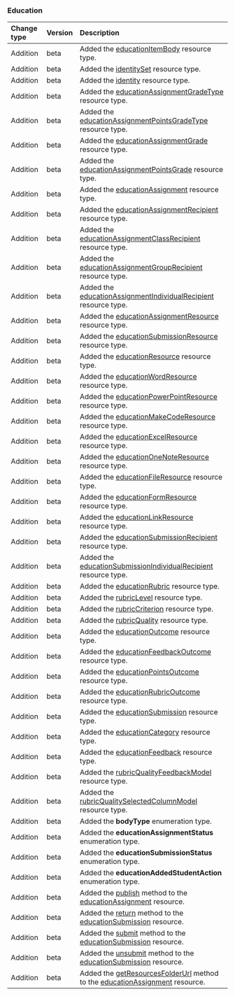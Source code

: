 ### Education

| **Change type** | **Version** | **Description** |
|:---|:---|:---|
|Addition|beta|Added the [educationItemBody](https://docs.microsoft.com/en-us/graph/api/resources/educationItemBody?view=graph-rest-beta) resource type.|
|Addition|beta|Added the [identitySet](https://docs.microsoft.com/en-us/graph/api/resources/identitySet?view=graph-rest-beta) resource type.|
|Addition|beta|Added the [identity](https://docs.microsoft.com/en-us/graph/api/resources/identity?view=graph-rest-beta) resource type.|
|Addition|beta|Added the [educationAssignmentGradeType](https://docs.microsoft.com/en-us/graph/api/resources/educationAssignmentGradeType?view=graph-rest-beta) resource type.|
|Addition|beta|Added the [educationAssignmentPointsGradeType](https://docs.microsoft.com/en-us/graph/api/resources/educationAssignmentPointsGradeType?view=graph-rest-beta) resource type.|
|Addition|beta|Added the [educationAssignmentGrade](https://docs.microsoft.com/en-us/graph/api/resources/educationAssignmentGrade?view=graph-rest-beta) resource type.|
|Addition|beta|Added the [educationAssignmentPointsGrade](https://docs.microsoft.com/en-us/graph/api/resources/educationAssignmentPointsGrade?view=graph-rest-beta) resource type.|
|Addition|beta|Added the [educationAssignment](https://docs.microsoft.com/en-us/graph/api/resources/educationAssignment?view=graph-rest-beta) resource type.|
|Addition|beta|Added the [educationAssignmentRecipient](https://docs.microsoft.com/en-us/graph/api/resources/educationAssignmentRecipient?view=graph-rest-beta) resource type.|
|Addition|beta|Added the [educationAssignmentClassRecipient](https://docs.microsoft.com/en-us/graph/api/resources/educationAssignmentClassRecipient?view=graph-rest-beta) resource type.|
|Addition|beta|Added the [educationAssignmentGroupRecipient](https://docs.microsoft.com/en-us/graph/api/resources/educationAssignmentGroupRecipient?view=graph-rest-beta) resource type.|
|Addition|beta|Added the [educationAssignmentIndividualRecipient](https://docs.microsoft.com/en-us/graph/api/resources/educationAssignmentIndividualRecipient?view=graph-rest-beta) resource type.|
|Addition|beta|Added the [educationAssignmentResource](https://docs.microsoft.com/en-us/graph/api/resources/educationAssignmentResource?view=graph-rest-beta) resource type.|
|Addition|beta|Added the [educationSubmissionResource](https://docs.microsoft.com/en-us/graph/api/resources/educationSubmissionResource?view=graph-rest-beta) resource type.|
|Addition|beta|Added the [educationResource](https://docs.microsoft.com/en-us/graph/api/resources/educationResource?view=graph-rest-beta) resource type.|
|Addition|beta|Added the [educationWordResource](https://docs.microsoft.com/en-us/graph/api/resources/educationWordResource?view=graph-rest-beta) resource type.|
|Addition|beta|Added the [educationPowerPointResource](https://docs.microsoft.com/en-us/graph/api/resources/educationPowerPointResource?view=graph-rest-beta) resource type.|
|Addition|beta|Added the [educationMakeCodeResource](https://docs.microsoft.com/en-us/graph/api/resources/educationMakeCodeResource?view=graph-rest-beta) resource type.|
|Addition|beta|Added the [educationExcelResource](https://docs.microsoft.com/en-us/graph/api/resources/educationExcelResource?view=graph-rest-beta) resource type.|
|Addition|beta|Added the [educationOneNoteResource](https://docs.microsoft.com/en-us/graph/api/resources/educationOneNoteResource?view=graph-rest-beta) resource type.|
|Addition|beta|Added the [educationFileResource](https://docs.microsoft.com/en-us/graph/api/resources/educationFileResource?view=graph-rest-beta) resource type.|
|Addition|beta|Added the [educationFormResource](https://docs.microsoft.com/en-us/graph/api/resources/educationFormResource?view=graph-rest-beta) resource type.|
|Addition|beta|Added the [educationLinkResource](https://docs.microsoft.com/en-us/graph/api/resources/educationLinkResource?view=graph-rest-beta) resource type.|
|Addition|beta|Added the [educationSubmissionRecipient](https://docs.microsoft.com/en-us/graph/api/resources/educationSubmissionRecipient?view=graph-rest-beta) resource type.|
|Addition|beta|Added the [educationSubmissionIndividualRecipient](https://docs.microsoft.com/en-us/graph/api/resources/educationSubmissionIndividualRecipient?view=graph-rest-beta) resource type.|
|Addition|beta|Added the [educationRubric](https://docs.microsoft.com/en-us/graph/api/resources/educationRubric?view=graph-rest-beta) resource type.|
|Addition|beta|Added the [rubricLevel](https://docs.microsoft.com/en-us/graph/api/resources/rubricLevel?view=graph-rest-beta) resource type.|
|Addition|beta|Added the [rubricCriterion](https://docs.microsoft.com/en-us/graph/api/resources/rubricCriterion?view=graph-rest-beta) resource type.|
|Addition|beta|Added the [rubricQuality](https://docs.microsoft.com/en-us/graph/api/resources/rubricQuality?view=graph-rest-beta) resource type.|
|Addition|beta|Added the [educationOutcome](https://docs.microsoft.com/en-us/graph/api/resources/educationOutcome?view=graph-rest-beta) resource type.|
|Addition|beta|Added the [educationFeedbackOutcome](https://docs.microsoft.com/en-us/graph/api/resources/educationFeedbackOutcome?view=graph-rest-beta) resource type.|
|Addition|beta|Added the [educationPointsOutcome](https://docs.microsoft.com/en-us/graph/api/resources/educationPointsOutcome?view=graph-rest-beta) resource type.|
|Addition|beta|Added the [educationRubricOutcome](https://docs.microsoft.com/en-us/graph/api/resources/educationRubricOutcome?view=graph-rest-beta) resource type.|
|Addition|beta|Added the [educationSubmission](https://docs.microsoft.com/en-us/graph/api/resources/educationSubmission?view=graph-rest-beta) resource type.|
|Addition|beta|Added the [educationCategory](https://docs.microsoft.com/en-us/graph/api/resources/educationCategory?view=graph-rest-beta) resource type.|
|Addition|beta|Added the [educationFeedback](https://docs.microsoft.com/en-us/graph/api/resources/educationFeedback?view=graph-rest-beta) resource type.|
|Addition|beta|Added the [rubricQualityFeedbackModel](https://docs.microsoft.com/en-us/graph/api/resources/rubricQualityFeedbackModel?view=graph-rest-beta) resource type.|
|Addition|beta|Added the [rubricQualitySelectedColumnModel](https://docs.microsoft.com/en-us/graph/api/resources/rubricQualitySelectedColumnModel?view=graph-rest-beta) resource type.|
|Addition|beta|Added the **bodyType** enumeration type.|
|Addition|beta|Added the **educationAssignmentStatus** enumeration type.|
|Addition|beta|Added the **educationSubmissionStatus** enumeration type.|
|Addition|beta|Added the **educationAddedStudentAction** enumeration type.|
|Addition|beta|Added the [publish](https://docs.microsoft.com/en-us/graph/api/educationAssignment-publish?view=graph-rest-beta) method to the [educationAssignment](https://docs.microsoft.com/en-us/graph/api/resources/educationAssignment?view=graph-rest-beta) resource.|
|Addition|beta|Added the [return](https://docs.microsoft.com/en-us/graph/api/educationSubmission-return?view=graph-rest-beta) method to the [educationSubmission](https://docs.microsoft.com/en-us/graph/api/resources/educationSubmission?view=graph-rest-beta) resource.|
|Addition|beta|Added the [submit](https://docs.microsoft.com/en-us/graph/api/educationSubmission-submit?view=graph-rest-beta) method to the [educationSubmission](https://docs.microsoft.com/en-us/graph/api/resources/educationSubmission?view=graph-rest-beta) resource.|
|Addition|beta|Added the [unsubmit](https://docs.microsoft.com/en-us/graph/api/educationSubmission-unsubmit?view=graph-rest-beta) method to the [educationSubmission](https://docs.microsoft.com/en-us/graph/api/resources/educationSubmission?view=graph-rest-beta) resource.|
|Addition|beta|Added the [getResourcesFolderUrl](https://docs.microsoft.com/en-us/graph/api/educationAssignment-getResourcesFolderUrl?view=graph-rest-beta) method to the [educationAssignment](https://docs.microsoft.com/en-us/graph/api/resources/educationAssignment?view=graph-rest-beta) resource.|
